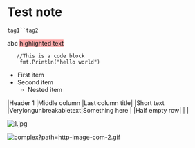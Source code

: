 # Test note

`tag1``tag2`

abc <span style="background-color: #ffaaaa">highlighted text</span>

```
   //This is a code block
    fmt.Println("hello world")
```

* First item
* Second item
    * Nested item

|Header 1      |Middle column          |Last column title|
|Short text    |Verylongunbreakabletext|Something here   |
|Half empty row|                       |                 |

![1.jpg](image/1.jpg)

![complex?path=http-image-com-2.gif](image/complex?path=http-image-com-2.gif)
